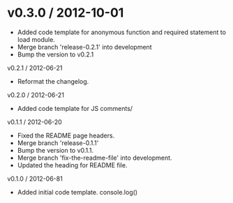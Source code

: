 
v0.3.0 / 2012-10-01 
==================

  * Added code template for anonymous function and required statement to load module.
  * Merge branch 'release-0.2.1' into development
  * Bump the version to v0.2.1

v0.2.1 / 2012-06-21
* Reformat the changelog.

v0.2.0 / 2012-06-21
* Added code template for JS comments/

v0.1.1 / 2012-06-20
* Fixed the README page headers.
* Merge branch 'release-0.1.1'
* Bump the version to v0.1.1.
* Merge branch 'fix-the-readme-file' into development.
* Updated the heading for README file.

v0.1.0 / 2012-06-81
* Added initial code template. console.log()
